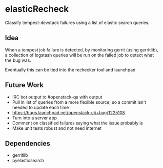 elasticRecheck
==============

Classify tempest-devstack failures using a list of elastic search queries.

Idea
----
When a tempest job failure is detected, by monitoring gerrit (using gerritlib), a collection of logstash queries will be run on the failed job to detect what the bug was.

Eventually this can be tied into the rechecker tool and launchpad

Future Work
------------
- IRC bot output to #openstack-qa with output
- Pull in list of queries from a more flexible source, so a commit isn't needed to update each time
- https://bugs.launchpad.net/openstack-ci/+bug/1225108
- Turn into a server app
- Comment on classified failures saying what the issue probably is
- Make unit tests robust and not need internet

Dependencies
------------
- gerritlib
- pyelasticsearch
